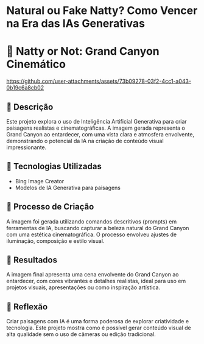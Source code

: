 # Natural ou Fake Natty? Como Vencer na Era das IAs Generativas

# 🌄 Natty or Not: Grand Canyon Cinemático


https://github.com/user-attachments/assets/73b09278-03f2-4cc1-a043-0b19c6a8cb02


## 📒 Descrição
Este projeto explora o uso de Inteligência Artificial Generativa para criar paisagens realistas e cinematográficas. A imagem gerada representa o Grand Canyon ao entardecer, com uma vista clara e atmosfera envolvente, demonstrando o potencial da IA na criação de conteúdo visual impressionante.

## 🤖 Tecnologias Utilizadas
- Bing Image Creator
- Modelos de IA Generativa para paisagens

## 🧐 Processo de Criação
A imagem foi gerada utilizando comandos descritivos (prompts) em ferramentas de IA, buscando capturar a beleza natural do Grand Canyon com uma estética cinematográfica. O processo envolveu ajustes de iluminação, composição e estilo visual.

## 🚀 Resultados
A imagem final apresenta uma cena envolvente do Grand Canyon ao entardecer, com cores vibrantes e detalhes realistas, ideal para uso em projetos visuais, apresentações ou como inspiração artística.

## 💭 Reflexão
Criar paisagens com IA é uma forma poderosa de explorar criatividade e tecnologia. Este projeto mostra como é possível gerar conteúdo visual de alta qualidade sem o uso de câmeras ou edição tradicional.
